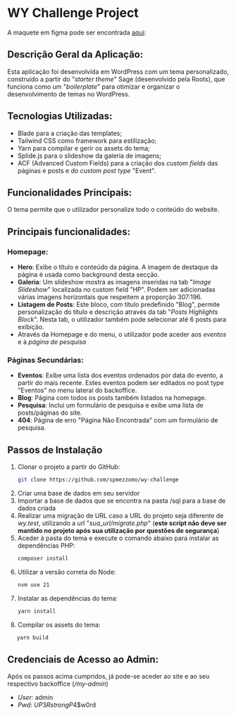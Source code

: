 # WY Challenge Project

A maquete em figma pode ser encontrada [aqui](https://we.tl/t-4A7hZBmO02): 

## Descrição Geral da Aplicação:

Esta aplicação foi desenvolvida em WordPress com um tema personalizado, construído a partir do "_starter theme_" Sage (desenvolvido pela Roots), que funciona como um "_boilerplate_" para otimizar e organizar o desenvolvimento de temas no WordPress.

## Tecnologias Utilizadas:
- Blade para a criação das templates;
- Tailwind CSS como framework para estilização;
- Yarn para compilar e gerir os assets do tema;
- Splide.js para o slideshow da galeria de imagens;
- ACF (Advanced Custom Fields) para a criação dos _custom fields_ das páginas e posts e do _custom post type_ "Event".

## Funcionalidades Principais:
O tema permite que o utilizador personalize todo o conteúdo do website.


## Principais funcionalidades:

### Homepage:
- __Hero__: Exibe o título e conteúdo da página. A imagem de destaque da página é usada como background desta secção.
- __Galeria__: Um slideshow mostra as imagens inseridas na tab "_Image Slideshow_" localizada no custom field "HP". Podem ser adicionadas várias imagens horizontais que respeitem a proporção 307:196.
- __Listagem de Posts__: Este bloco, com título predefinido "Blog", permite personalização do título e descrição através da tab "_Posts Highlights Block_". Nesta tab, o utilizador também pode selecionar até 6 posts para exibição.
- Através da Homepage e do menu, o utilizador pode aceder aos *eventos* e à *página de pesquisa*

### Páginas Secundárias:
- __Eventos__: Exibe uma lista dos eventos ordenados por data do evento, a partir do mais recente. Estes eventos podem ser editados no post type "Eventos" no menu lateral do backoffice.
- __Blog__: Página com todos os posts também listados na homepage.
- __Pesquisa__: Inclui um formulário de pesquisa e exibe uma lista de posts/páginas do site.
- __404__: Página de erro "Página Não Encontrada" com um formulário de pesquisa.


## Passos de Instalação

1. Clonar o projeto a partir do GitHub:
   ```sh
   git clone https://github.com/spmezzomo/wy-challenge
   ```
2. Criar uma base de dados em seu servidor
3. Importar a base de dados que se encontra na pasta /sql para a base de dados criada
4. Realizar uma migração de URL caso a URL do projeto seja diferente de _wy.test_, utilizando a url "_sua_url/migrate.php_" (__este script não deve ser mantido no projeto após sua utilização por questões de segurança__)
5. Aceder à pasta do tema e execute o comando abaixo para instalar as dependências PHP:
   ```sh
   composer install
   ```
6. Utilizar a versão correta do Node:
   ```sh
   nvm use 21
   ```
7. Instalar as dependências do tema:
   ```sh
   yarn install
   ```
8. Compilar os assets do tema:
```sh
   yarn build
   ```

## Credenciais de Acesso ao Admin:

Após os passos acima cumpridos, já pode-se aceder ao site e ao seu respectivo backoffice (_/my-admin_)

- *User:* admin
- *Pwd:* $UP3RstrongP4$$w0rd
